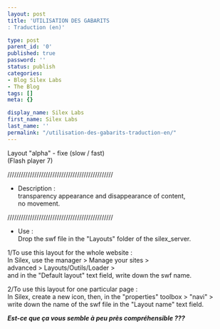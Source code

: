 ```yaml
---
layout: post
title: 'UTILISATION DES GABARITS
: Traduction (en)'

type: post
parent_id: '0'
published: true
password: ''
status: publish
categories:
- Blog Silex Labs
- The Blog
tags: []
meta: {}

display_name: Silex Labs
first_name: Silex Labs
last_name: ''
permalink: "/utilisation-des-gabarits-traduction-en/"
---
```


Layout "alpha" - fixe (slow / fast)  
(Flash player 7)

///////////////////////////////////////////////

- Description
:  
transparency appearance and disappearance of content,  
no movement.

///////////////////////////////////////////////

- Use
:  
Drop the swf file in the "Layouts" folder of the silex_server.

1/To use this layout for the whole website
:  
In Silex, use the manager > Manage your sites >  
advanced > Layouts/Outils/Loader >  
and in the "Default layout" text field, write down the swf name.

2/To use this layout for one particular page
:  
In Silex, create a new icon, then, in the "properties" toolbox > "navi" >  
write down the name of the swf file in the "Layout name" text field.

**_Est-ce que ça vous semble à peu près compréhensible ???_**